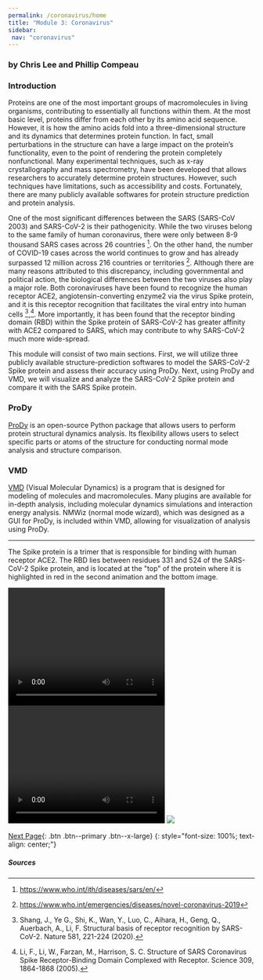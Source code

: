 ```yaml
---
permalink: /coronavirus/home
title: "Module 3: Coronavirus"
sidebar:
 nav: "coronavirus"
---
```


### by Chris Lee and Phillip Compeau

### Introduction
Proteins are one of the most important groups of macromolecules in living organisms, contributing to essentially all functions within them. At the most basic level, proteins differ from each other by its amino acid sequence. However, it is how the amino acids fold into a three-dimensional structure and its dynamics that determines protein function. In fact, small perturbations in the structure can have a large impact on the protein’s functionality, even to the point of rendering the protein completely nonfunctional. Many experimental techniques, such as x-ray crystallography and mass spectrometry, have been developed that allows researchers to accurately determine protein structures. However, such  techniques have limitations, such as accessibility and costs. Fortunately, there are many publicly available softwares for protein structure prediction and protein analysis.

One of the most significant differences between the SARS (SARS-CoV 2003) and SARS-CoV-2 is their pathogenicity. While the two viruses belong to the same family of human coronavirus, there were only between 8-9 thousand SARS cases across 26 countries [^1]. On the other hand, the number of COVID-19 cases across the world continues to grow and has already surpassed 12 million across 216 countries or territories [^2]. Although there are many reasons attributed to this discrepancy, including governmental and political action, the biological differences between the two viruses also play a major role. Both coronaviruses have been found to recognize the human receptor ACE2, angiotensin-converting enzyme2 via the virus Spike protein, and it is this receptor recognition that facilitates the viral entry into human cells [^3],[^4]. More importantly, it has been found that the receptor binding domain (RBD) within the Spike protein of SARS-CoV-2 has greater affinity with ACE2 compared to SARS, which may contribute to why SARS-CoV-2 much more wide-spread.

This module will consist of two main sections. First, we will utilize three publicly available structure-prediction softwares to model the SARS-CoV-2 Spike protein and assess their accuracy using ProDy. Next, using ProDy and VMD, we will visualize and analyze the SARS-CoV-2 Spike protein and compare it with the SARS Spike protein.

### ProDy
<a href="http://prody.csb.pitt.edu/" target="_blank">ProDy</a> is an open-source Python package that allows users to perform protein structural dynamics analysis. Its flexibility allows users to select specific parts or atoms of the structure for conducting normal mode analysis and structure comparison.

### VMD
<a href="https://www.ks.uiuc.edu/Research/vmd/" target="_blank">VMD</a> (Visual Molecular Dynamics) is a program that is designed for modeling of molecules and macromolecules. Many plugins are available for in-depth analysis, including molecular dynamics simulations and interaction energy analysis. NMWiz (normal mode wizard), which was designed as a GUI for ProDy, is included within VMD, allowing for visualization of analysis using ProDy.

<hr>

The Spike protein is a trimer that is responsible for binding with human receptor ACE2. The RBD lies between residues 331 and 524 of the SARS-CoV-2 Spike protein, and is located at the "top" of the protein where it is highlighted in red in the second animation and the bottom image. 

<video width="320" height="240" controls>
<source type="video/mp4" src="../_pages/coronavirus/files/6vxxQSurf.mp4">
</video>


<video width="320" height="240" controls>
<source type="video/mp4" src="../_pages/coronavirus/files/6vxx.mp4">
</video>


<img src="../_pages/coronavirus/files/SpikeRBDTop.png">


[Next Page](prediction){: .btn .btn--primary .btn--x-large}
{: style="font-size: 100%; text-align: center;"}

##### Sources
[^1]: https://www.who.int/ith/diseases/sars/en/

[^2]: https://www.who.int/emergencies/diseases/novel-coronavirus-2019

[^3]: Shang, J., Ye G., Shi, K., Wan, Y., Luo, C., Aihara, H., Geng, Q., Auerbach, A., Li, F. Structural basis of receptor recognition by SARS-CoV-2. Nature 581, 221-224 (2020).

[^4]: Li, F., Li, W., Farzan, M., Harrison, S. C. Structure of SARS Coronavirus Spike Receptor-Binding Domain Complexed with Receptor. Science 309, 1864-1868 (2005).
